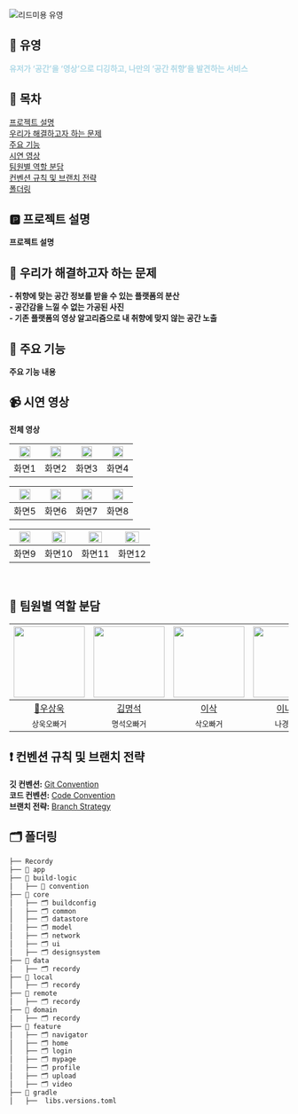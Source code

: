 ![리드미용 유영](https://github.com/Team-Recordy/Recordy-Android/assets/109855280/6eb852d9-2a07-4426-bc09-1b8c6dc982b2) </br>

## 🌊 유영
<span style="color:#ADD8E6">**유저가 ‘공간’을 ‘영상’으로 디깅하고, 나만의 ‘공간 취향’을 발견하는 서비스**</span>

## 🔢 목차
[프로젝트 설명](#프로젝트-설명) </br>
[우리가 해결하고자 하는 문제](#-우리가-해결하고자-하는-문제)</br>
[주요 기능](#주요-기능)</br>
[시연 영상](#시연-영상) </br>
[팀원별 역할 분담](#팀원별-역할-분담) </br>
[컨벤션 규칙 및 브랜치 전략](#컨벤션-규칙-및-브랜치-전략) </br>
[폴더링](#폴더링) </br>

## 🅿️ 프로젝트 설명 
**프로젝트 설명** </br>

## 🪼 우리가 해결하고자 하는 문제
**- 취향에 맞는 공간 정보를 받을 수 있는 플랫폼의 분산**</br>
**- 공간감을 느낄 수 없는 가공된 사진**</br>
**- 기존 플랫폼의 영상 알고리즘으로 내 취향에 맞지 않는 공간 노출** 

## 📍 주요 기능 
**주요 기능 내용** </br>

## 📹 시연 영상

**전체 영상**

|<img src="" width=70% />|<img src="" width=70% />|<img src="" width=70% />|<img src="" width=70%>|
|:---------:|:---------:|:---------:|:---------:|
|화면1|화면2|화면3|화면4|  

|<img src="" width=70% />|<img src="" width=70% />|<img src="" width=70% />|<img src="" width=70%>|
|:---------:|:---------:|:---------:|:---------:|
|화면5|화면6|화면7|화면8|  

|<img src="" width=70% />|<img src="" width=70% />|<img src="" width=70% />|<img src="" width=70%>|
|:---------:|:---------:|:---------:|:---------:|
|화면9|화면10|화면11|화면12|  

</br>

## 👤 팀원별 역할 분담
|<img src="https://avatars.githubusercontent.com/u/113014331?v=4" width="128" />|<img src="https://avatars.githubusercontent.com/u/75840431?v=4" width="128" />|<img src="https://avatars.githubusercontent.com/u/93514333?v=4" width="128" />|<img src="https://avatars.githubusercontent.com/u/109855280?v=4" width="128" />|<img src="https://avatars.githubusercontent.com/u/102652293?v=4" width="128"/>|
|:---------:|:---------:|:---------:|:---------:|:---------:|
|[👑우상욱](https://github.com/Sangwook123)|[김명석](https://github.com/cacaocoffee)|[이삭](https://github.com/lsakee)|[이나경](https://github.com/nagaeng)|[윤서희](https://github.com/seohee0925)|
| `상욱오빠거` | `명석오빠거` | `삭오빠거` | `나경이거` | `서희언니거` |



## ❗ 컨벤션 규칙 및 브랜치 전략

**깃 컨벤션:**  [Git Convention](https://bohyunnkim.notion.site/Git-Convention-d384b7b4b6c149009a88ec5409a9c694?pvs=74) </br>
**코드 컨벤션:**  [Code Convention](https://bohyunnkim.notion.site/Code-Convention-bc2e0e1601554f2792131c3942984dec) </br>
**브랜치 전략:**  [Branch Strategy](https://bohyunnkim.notion.site/Branch-Strategy-9d989f5c36ca44ffaae40e436056f966) </br>

## 🗂️ 폴더링

```bash
├── Recordy
├── 📁 app
├── 📁 build-logic
│   ├── 📁 convention
├── 📁 core
│   ├── 🗂️ buildconfig
│   ├── 🗂️ common
│   ├── 🗂️ datastore
│   ├── 🗂️ model
│   ├── 🗂️ network
│   ├── 🗂️ ui
│   ├── 🗂️ designsystem
├── 📁 data
│   ├── 🗂️ recordy
├── 📁 local
│   ├── 🗂️ recordy
├── 📁 remote
│   ├── 🗂️ recordy
├── 📁 domain
│   ├── 🗂️ recordy
├── 📁 feature
│   ├── 🗂️ navigator
│   ├── 🗂️ home
│   ├── 🗂️ login
│   ├── 🗂️ mypage
│   ├── 🗂️ profile
│   ├── 🗂️ upload
│   ├── 🗂️ video
├── 📁 gradle
│   ├──  libs.versions.toml
```
